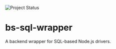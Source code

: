 ![Project Status](https://img.shields.io/badge/status-alpha-red.svg)

# bs-sql-wrapper
A backend wrapper for SQL-based Node.js drivers.
